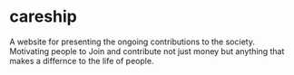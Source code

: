 # careship

A website for presenting the ongoing contributions to the society. 
Motivating people to Join and contribute not just money but anything that makes a differnce to the life of people.
